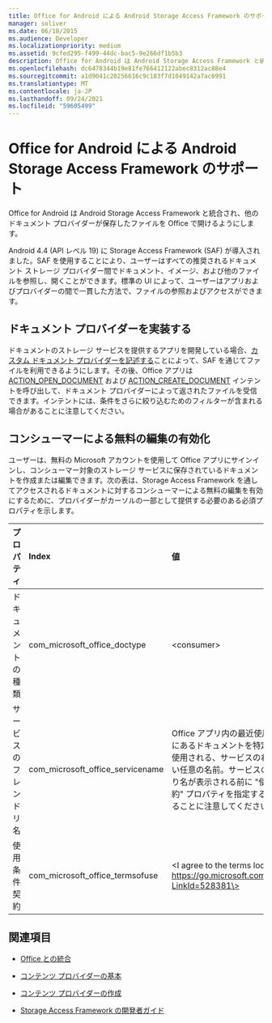 ```yaml
---
title: Office for Android による Android Storage Access Framework のサポート
manager: soliver
ms.date: 06/18/2015
ms.audience: Developer
ms.localizationpriority: medium
ms.assetid: 9cfed295-f499-44dc-bac5-9e266df1b5b3
description: Office for Android は Android Storage Access Framework と統合され、他のドキュメント プロバイダーが保存したファイルを Office で開けるようにします。
ms.openlocfilehash: dc6478344b19e81fe766412122abec8312ac88e4
ms.sourcegitcommit: a1d9041c20256616c9c183f7d1049142a7ac6991
ms.translationtype: MT
ms.contentlocale: ja-JP
ms.lasthandoff: 09/24/2021
ms.locfileid: "59605499"
---
```

# <a name="office-for-android-support-for-the-android-storage-access-framework"></a>Office for Android による Android Storage Access Framework のサポート

Office for Android は Android Storage Access Framework と統合され、他のドキュメント プロバイダーが保存したファイルを Office で開けるようにします。
  
Android 4.4 (API レベル 19) に Storage Access Framework (SAF) が導入されました。SAF を使用することにより、ユーザーはすべての推奨されるドキュメント ストレージ プロバイダー間でドキュメント、イメージ、および他のファイルを参照し、開くことができます。標準の UI によって、ユーザーはアプリおよびプロバイダーの間で一貫した方法で、ファイルの参照およびアクセスができます。
  
## <a name="implement-a-document-provider"></a>ドキュメント プロバイダーを実装する

ドキュメントのストレージ サービスを提供するアプリを開発している場合、[カスタム ドキュメント プロバイダーを記述する](https://developer.android.com/guide/topics/providers/document-provider.html)ことによって、SAF を通じてファイルを利用できるようにします。その後、Office アプリは [ACTION_OPEN_DOCUMENT](https://developer.android.com/reference/android/content/Intent.html) および [ACTION_CREATE_DOCUMENT](https://developer.android.com/reference/android/content/Intent.html) インテントを呼び出して、ドキュメント プロバイダーによって返されたファイルを受信できます。インテントには、条件をさらに絞り込むためのフィルターが含まれる場合があることに注意してください。 
  
## <a name="enable-free-consumer-edits"></a>コンシューマーによる無料の編集の有効化

ユーザーは、無料の Microsoft アカウントを使用して Office アプリにサインインし、コンシューマー対象のストレージ サービスに保存されているドキュメントを作成または編集できます。次の表は、Storage Access Framework を通してアクセスされるドキュメントに対するコンシューマーによる無料の編集を有効にするために、プロバイダーがカーソルの一部として提供する必要のある必須プロパティを示します。
  
|**プロパティ**|**Index**|**値**|
|:-----|:-----|:-----|
|ドキュメントの種類  <br/> |com_microsoft_office_doctype  <br/> |\<consumer\>  <br/> |
|サービスのフレンドリ名  <br/> |com_microsoft_office_servicename  <br/> |Office アプリ内の最近使用した一覧にあるドキュメントを特定するのに使用される、サービスのわかりやすい任意の名前。サービスのフレンドり名が表示される前に "使用条件契約" プロパティを指定する必要があることに注意してください。  <br/> |
|使用条件契約  <br/> |com_microsoft_office_termsofuse  <br/> |\<I agree to the terms located at https://go.microsoft.com/fwlink/p/?LinkId=528381\>  <br/> |
   
## <a name="see-also"></a>関連項目
<a name="bk_addresources"> </a>

- [Office との統合](integrate-with-office.md)
    
- [コンテンツ プロバイダーの基本](hhttps://developer.android.com/guide/topics/providers/content-provider-basics.html)
    
- [コンテンツ プロバイダーの作成](https://developer.android.com/guide/topics/providers/content-provider-creating.html)
    
- [Storage Access Framework の開発者ガイド](https://developer.android.com/guide/topics/providers/document-provider.html)
    

